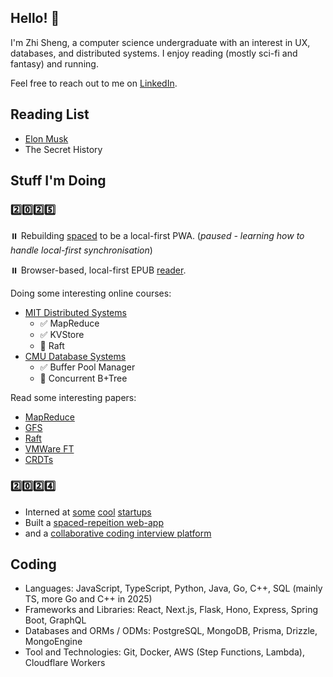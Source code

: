 ## Hello! 👋

I'm Zhi Sheng, a computer science undergraduate with an interest in UX, databases, and distributed systems.
I enjoy reading (mostly sci-fi and fantasy) and running.

Feel free to reach out to me on [LinkedIn](https://www.linkedin.com/in/cheng-zhi-sheng/).

## Reading List

- [Elon Musk](https://www.goodreads.com/book/show/122765395-elon-musk)
- The Secret History

## Stuff I'm Doing

### 2️⃣0️⃣2️⃣5️⃣

⏸️ Rebuilding [spaced](https://spaced.zsheng.app/) to be a local-first PWA. (*paused - learning how to handle local-first synchronisation*)

⏸️ Browser-based, local-first EPUB [reader](https://github.com/zsh-eng/reader).

Doing some interesting online courses:

- [MIT Distributed Systems](https://pdos.csail.mit.edu/6.824/index.html)
  - ✅ MapReduce
  - ✅ KVStore
  - 🔄 Raft
- [CMU Database Systems](https://15445.courses.cs.cmu.edu/fall2024/)
  - ✅ Buffer Pool Manager
  - 🔄 Concurrent B+Tree

Read some interesting papers:

- [MapReduce](https://static.googleusercontent.com/media/research.google.com/en//archive/mapreduce-osdi04.pdf)
- [GFS](https://static.googleusercontent.com/media/research.google.com/en//archive/gfs-sosp2003.pdf)
- [Raft](https://raft.github.io/raft.pdf)
- [VMWare FT](https://www.cs.princeton.edu/courses/archive/fall16/cos418/papers/scales-vm.pdf)
- [CRDTs](https://inria.hal.science/inria-00555588/)

### 2️⃣0️⃣2️⃣4️⃣

- Interned at [some](https://voltade.com/) [cool](https://www.unravelcarbon.com/) [startups](https://www.caresense.ai/)
- Built a [spaced-repeition web-app](https://github.com/zsh-eng/spaced)
- and a [collaborative coding interview platform](https://github.com/CS3219-AY2425S1/cs3219-ay2425s1-project-g55)

## Coding

- Languages: JavaScript, TypeScript, Python, Java, Go, C++, SQL (mainly TS, more Go and C++ in 2025)
- Frameworks and Libraries: React, Next.js, Flask, Hono, Express, Spring Boot, GraphQL
- Databases and ORMs / ODMs: PostgreSQL, MongoDB, Prisma, Drizzle, MongoEngine
- Tool and Technologies: Git, Docker, AWS (Step Functions, Lambda), Cloudflare Workers
